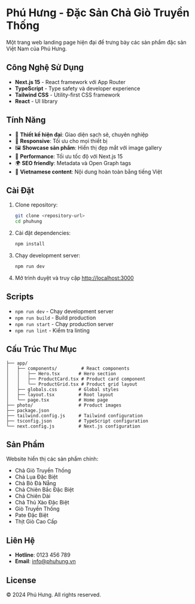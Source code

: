 # Phú Hưng - Đặc Sản Chả Giò Truyền Thống

Một trang web landing page hiện đại để trưng bày các sản phẩm đặc sản Việt Nam của Phú Hưng.

## Công Nghệ Sử Dụng

- **Next.js 15** - React framework với App Router
- **TypeScript** - Type safety và developer experience
- **Tailwind CSS** - Utility-first CSS framework
- **React** - UI library

## Tính Năng

- 🎨 **Thiết kế hiện đại**: Giao diện sạch sẽ, chuyên nghiệp
- 📱 **Responsive**: Tối ưu cho mọi thiết bị
- 🖼️ **Showcase sản phẩm**: Hiển thị đẹp mắt với image gallery
- 🚀 **Performance**: Tối ưu tốc độ với Next.js 15
- 🌍 **SEO friendly**: Metadata và Open Graph tags
- 🎯 **Vietnamese content**: Nội dung hoàn toàn bằng tiếng Việt

## Cài Đặt

1. Clone repository:
   ```bash
   git clone <repository-url>
   cd phuhung
   ```

2. Cài đặt dependencies:
   ```bash
   npm install
   ```

3. Chạy development server:
   ```bash
   npm run dev
   ```

4. Mở trình duyệt và truy cập [http://localhost:3000](http://localhost:3000)

## Scripts

- `npm run dev` - Chạy development server
- `npm run build` - Build production
- `npm run start` - Chạy production server
- `npm run lint` - Kiểm tra linting

## Cấu Trúc Thư Mục

```
├── app/
│   ├── components/         # React components
│   │   ├── Hero.tsx       # Hero section
│   │   ├── ProductCard.tsx # Product card component
│   │   └── ProductGrid.tsx # Product grid layout
│   ├── globals.css        # Global styles
│   ├── layout.tsx         # Root layout
│   └── page.tsx           # Home page
├── photo/                 # Product images
├── package.json
├── tailwind.config.js     # Tailwind configuration
├── tsconfig.json          # TypeScript configuration
└── next.config.js         # Next.js configuration
```

## Sản Phẩm

Website hiển thị các sản phẩm chính:
- Chả Giò Truyền Thống
- Chả Lụa Đặc Biệt
- Chả Bò Đà Nẵng
- Chả Chiên Bắc Đặc Biệt
- Chả Chiên Dài
- Chả Thủ Xào Đặc Biệt
- Giò Truyền Thống
- Pate Đặc Biệt
- Thịt Giò Cao Cấp

## Liên Hệ

- **Hotline**: 0123 456 789
- **Email**: info@phuhung.vn

## License

© 2024 Phú Hưng. All rights reserved.